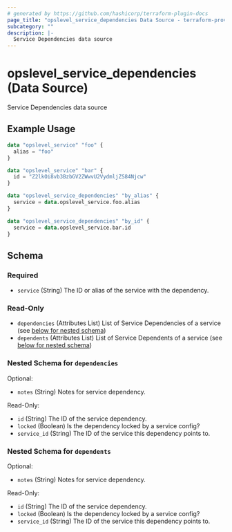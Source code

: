 ```yaml
---
# generated by https://github.com/hashicorp/terraform-plugin-docs
page_title: "opslevel_service_dependencies Data Source - terraform-provider-opslevel"
subcategory: ""
description: |-
  Service Dependencies data source
---
```


# opslevel_service_dependencies (Data Source)

Service Dependencies data source

## Example Usage

```terraform
data "opslevel_service" "foo" {
  alias = "foo"
}

data "opslevel_service" "bar" {
  id = "Z2lkOi8vb3BzbGV2ZWwvU2VydmljZS84Njcw"
}

data "opslevel_service_dependencies" "by_alias" {
  service = data.opslevel_service.foo.alias
}

data "opslevel_service_dependencies" "by_id" {
  service = data.opslevel_service.bar.id
}
```

<!-- schema generated by tfplugindocs -->
## Schema

### Required

- `service` (String) The ID or alias of the service with the dependency.

### Read-Only

- `dependencies` (Attributes List) List of Service Dependencies of a service (see [below for nested schema](#nestedatt--dependencies))
- `dependents` (Attributes List) List of Service Dependents of a service (see [below for nested schema](#nestedatt--dependents))

<a id="nestedatt--dependencies"></a>
### Nested Schema for `dependencies`

Optional:

- `notes` (String) Notes for service dependency.

Read-Only:

- `id` (String) The ID of the service dependency.
- `locked` (Boolean) Is the dependency locked by a service config?
- `service_id` (String) The ID of the service this dependency points to.


<a id="nestedatt--dependents"></a>
### Nested Schema for `dependents`

Optional:

- `notes` (String) Notes for service dependency.

Read-Only:

- `id` (String) The ID of the service dependency.
- `locked` (Boolean) Is the dependency locked by a service config?
- `service_id` (String) The ID of the service this dependency points to.


